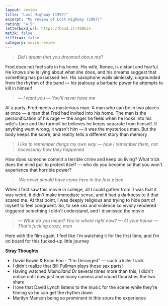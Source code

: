 ```yaml
---
layout: review
title: "Lost Highway (1997)"
excerpt: "My review of Lost Highway (1997)"
rating: "4.5"
letterboxd_url: https://boxd.it/4Q9GJv
mst3k: false
rifftrax: false
category: movie-review
---
```


<blockquote><i>Did I dream that you dreamed about me?</i></blockquote>Fred does not feel safe in his home. His wife, Renee, is distant and fearful. He knows she is lying about what she does, and his dreams suggest that something has possessed her. His saxophone wails aimlessly, ungrounded from the rhythm of the band — his jealousy a barbaric power he attempts to kill in himself
<blockquote><i>— I want you
</i><i>— You'll never have me</i></blockquote>At a party, Fred meets a mysterious man. A man who can be in two places at once — a man that Fred had invited into his home. The man is the personification of his rage — the anger he feels when he looks into his wife's face and the turmoil he believes he keeps separate from himself. If anything went wrong, it wasn't him — it was the mysterious man. But the body keeps the score, and reality tells a different story than memory
<blockquote><i>I like to remember things my own way — how I remember them, not necessarily how they happened</i></blockquote>How does someone commit a terrible crime and keep on living? What trick does the mind pull to protect itself — who do you become so that you won't experience that horrible power?
<blockquote><i> We never should have come here in the first place</i></blockquote>When I first saw this movie in college, all I could gather from it was that it was weird, it didn't make immediate sense, and it had a darkness to it that scared me. At that point, I was deeply religious and trying to hide part of myself to feel congruent. So, to see sex and violence so vividly rendered triggered something I didn't understand, and I dismissed the movie
<blockquote><i>— What do you mean? You're where right now?
</i><i>— At your house
</i><i>— That's fucking crazy, man</i></blockquote>Here with the film again, I feel like I'm watching it for the first time, and I'm on board for this fucked-up little journey 

<b>Stray Thoughts</b>

- David Bowie & Brian Eno - "I'm Deranged" — such a killer track
- I didn't realize that Bill Pullman plays those sax parts!
- Having watched <i>Mulholland Dr</i> several times more than this, I didn't notice until now just how many camera and sound flourishes the two share
- I love that David Lynch listens to the music for the scene while they're filming so he can get the rhythm down
- Marilyn Manson being so prominent in this sours the experience
